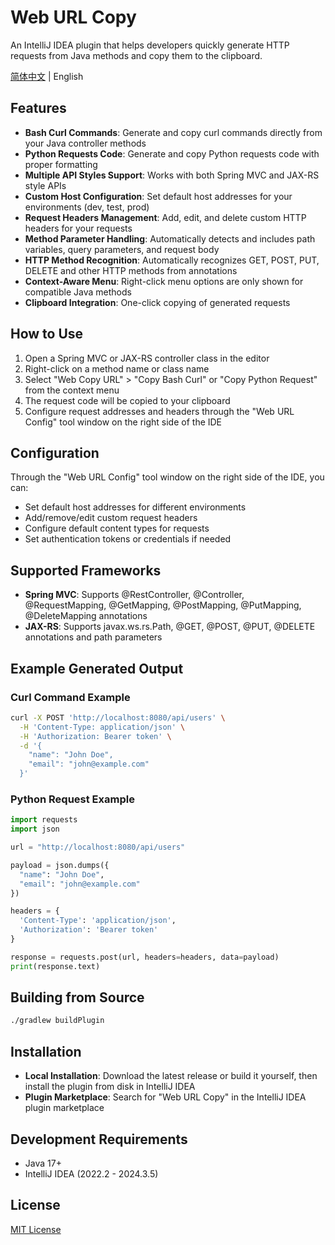 # Web URL Copy

An IntelliJ IDEA plugin that helps developers quickly generate HTTP requests from Java methods and copy them to the clipboard.

[简体中文](README.zh.md) | English

## Features

- **Bash Curl Commands**: Generate and copy curl commands directly from your Java controller methods
- **Python Requests Code**: Generate and copy Python requests code with proper formatting
- **Multiple API Styles Support**: Works with both Spring MVC and JAX-RS style APIs
- **Custom Host Configuration**: Set default host addresses for your environments (dev, test, prod)
- **Request Headers Management**: Add, edit, and delete custom HTTP headers for your requests
- **Method Parameter Handling**: Automatically detects and includes path variables, query parameters, and request body
- **HTTP Method Recognition**: Automatically recognizes GET, POST, PUT, DELETE and other HTTP methods from annotations
- **Context-Aware Menu**: Right-click menu options are only shown for compatible Java methods
- **Clipboard Integration**: One-click copying of generated requests

## How to Use

1. Open a Spring MVC or JAX-RS controller class in the editor
2. Right-click on a method name or class name
3. Select "Web Copy URL" > "Copy Bash Curl" or "Copy Python Request" from the context menu
4. The request code will be copied to your clipboard
5. Configure request addresses and headers through the "Web URL Config" tool window on the right side of the IDE

## Configuration

Through the "Web URL Config" tool window on the right side of the IDE, you can:

- Set default host addresses for different environments
- Add/remove/edit custom request headers
- Configure default content types for requests
- Set authentication tokens or credentials if needed

## Supported Frameworks

- **Spring MVC**: Supports @RestController, @Controller, @RequestMapping, @GetMapping, @PostMapping, @PutMapping, @DeleteMapping annotations
- **JAX-RS**: Supports javax.ws.rs.Path, @GET, @POST, @PUT, @DELETE annotations and path parameters

## Example Generated Output

### Curl Command Example
```bash
curl -X POST 'http://localhost:8080/api/users' \
  -H 'Content-Type: application/json' \
  -H 'Authorization: Bearer token' \
  -d '{
    "name": "John Doe",
    "email": "john@example.com"
  }'
```

### Python Request Example
```python
import requests
import json

url = "http://localhost:8080/api/users"

payload = json.dumps({
  "name": "John Doe",
  "email": "john@example.com"
})

headers = {
  'Content-Type': 'application/json',
  'Authorization': 'Bearer token'
}

response = requests.post(url, headers=headers, data=payload)
print(response.text)
```

## Building from Source

```bash
./gradlew buildPlugin
```

## Installation

- **Local Installation**: Download the latest release or build it yourself, then install the plugin from disk in IntelliJ IDEA
- **Plugin Marketplace**: Search for "Web URL Copy" in the IntelliJ IDEA plugin marketplace

## Development Requirements

- Java 17+
- IntelliJ IDEA (2022.2 - 2024.3.5)

## License

[MIT License](LICENSE)